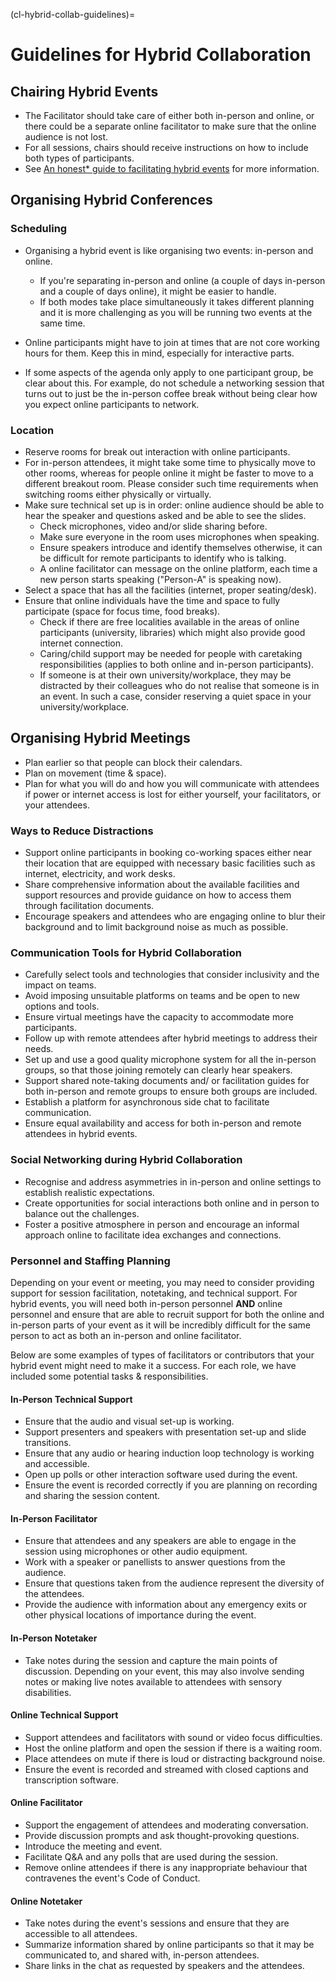 (cl-hybrid-collab-guidelines)=
# Guidelines for Hybrid Collaboration

## Chairing Hybrid Events
- The Facilitator should take care of either both in-person and online, or there could be a separate online facilitator to make sure that the online audience is not lost.
- For all sessions, chairs should receive instructions on how to include both types of participants.
- See [An honest* guide to facilitating hybrid events](https://www.sessionlab.com/blog/hybrid-events-guide) for more information.

## Organising Hybrid Conferences

### Scheduling

- Organising a hybrid event is like organising two events: in-person and online. 
    - If you're separating in-person and online (a couple of days in-person and a couple of days online), it might be easier to handle.
    - If both modes take place simultaneously it takes different planning and it is more challenging as you will be running two events at the same time. 

- Online participants might have to join at times that are not core working hours for them. Keep this in mind, especially for interactive parts.
- If some aspects of the agenda only apply to one participant group, be clear about this. For example, do not schedule a networking session that turns out to just be the in-person coffee break without being clear how you expect online participants to network. 

### Location

- Reserve rooms for break out interaction with online participants.
- For in-person attendees, it might take some time to physically move to other rooms, whereas for people online it might be faster to move to a different breakout room. Please consider such time requirements when switching rooms either physically or virtually. 
- Make sure technical set up is in order: online audience should be able to hear the speaker and questions asked and be able to see the slides. 
    - Check microphones, video and/or slide sharing before.
    - Make sure everyone in the room uses microphones when speaking.
    - Ensure speakers introduce and identify themselves otherwise, it can be difficult for remote participants to identify who is talking.
    - A online facilitator can message on the online platform, each time a new person starts speaking ("Person-A" is speaking now).
- Select a space that has all the facilities (internet, proper seating/desk). 
- Ensure that online individuals have the time and space to fully participate (space for focus time, food breaks).
    - Check if there are free localities available in the areas of online participants (university, libraries) which might also provide good internet connection.
    - Caring/child support may be needed for people with caretaking responsibilities (applies to both online and in-person participants).
    - If someone is at their own university/workplace, they may be distracted by their colleagues who do not realise that someone is in an event. In such a case, consider reserving a quiet space in your university/workplace. 

## Organising Hybrid Meetings

- Plan earlier so that people can block their calendars.
- Plan on movement (time & space).
- Plan for what you will do and how you will communicate with attendees if power or internet access is lost for either yourself, your facilitators, or your attendees.

### Ways to Reduce Distractions

- Support online participants in booking co-working spaces either near their location that are equipped with necessary basic facilities such as internet, electricity, and work desks.
- Share comprehensive information about the available facilities and support resources and provide guidance on how to access them through facilitation documents.
- Encourage speakers and attendees who are engaging online to blur their background and to limit background noise as much as possible.

### Communication Tools for Hybrid Collaboration

- Carefully select tools and technologies that consider inclusivity and the impact on teams.
- Avoid imposing unsuitable platforms on teams and be open to new options and tools.
- Ensure virtual meetings have the capacity to accommodate more participants.
- Follow up with remote attendees after hybrid meetings to address their needs.
- Set up and use a good quality microphone system for all the in-person groups, so that those joining remotely can clearly hear speakers.
- Support shared note-taking documents and/ or facilitation guides for both in-person and remote groups to ensure both groups are included.
- Establish a platform for asynchronous side chat to facilitate communication.
- Ensure equal availability and access for both in-person and remote attendees in hybrid events.

### Social Networking during Hybrid Collaboration

- Recognise and address asymmetries in in-person and online settings to establish realistic expectations.
- Create opportunities for social interactions both online and in person to balance out the challenges.
- Foster a positive atmosphere in person and encourage an informal approach online to facilitate idea exchanges and connections.

### Personnel and Staffing Planning

Depending on your event or meeting, you may need to consider providing support for session facilitation, notetaking, and technical support. 
For hybrid events, you will need both in-person personnel **AND** online personnel and ensure that are able to recruit support for both the online and in-person parts of your event as it will be incredibly difficult for the same person to act as both an in-person and online facilitator.

Below are some examples of types of facilitators or contributors that your hybrid event might need to make it a success. 
For each role, we have included some potential tasks & responsibilities. 

#### In-Person Technical Support
- Ensure that the audio and visual set-up is working.
- Support presenters and speakers with presentation set-up and slide transitions.
- Ensure that any audio or hearing induction loop technology is working and accessible.
- Open up polls or other interaction software used during the event.
- Ensure the event is recorded correctly if you are planning on recording and sharing the session content.

#### In-Person Facilitator
- Ensure that attendees and any speakers are able to engage in the session using microphones or other audio equipment.
- Work with a speaker or panellists to answer questions from the audience.
- Ensure that questions taken from the audience represent the diversity of the attendees.
- Provide the audience with information about any emergency exits or other physical locations of importance during the event.

#### In-Person Notetaker
- Take notes during the session and capture the main points of discussion.
  Depending on your event, this may also involve sending notes or making live notes available to attendees with sensory disabilities. 

#### Online Technical Support
- Support attendees and facilitators with sound or video focus difficulties.
- Host the online platform and open the session if there is a waiting room.
- Place attendees on mute if there is loud or distracting background noise.
- Ensure the event is recorded and streamed with closed captions and transcription software.

#### Online Facilitator
- Support the engagement of attendees and moderating conversation.
- Provide discussion prompts and ask thought-provoking questions.
- Introduce the meeting and event.
- Facilitate Q&A and any polls that are used during the session.
- Remove online attendees if there is any inappropriate behaviour that contravenes the event's Code of Conduct.

#### Online Notetaker
- Take notes during the event's sessions and ensure that they are accessible to all attendees.
- Summarize information shared by online participants so that it may be communicated to, and shared with, in-person attendees.
- Share links in the chat as requested by speakers and the attendees.






